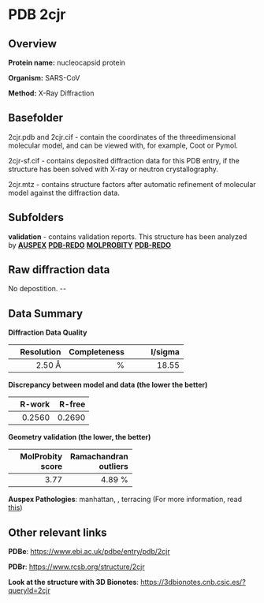 # PDB 2cjr

## Overview

**Protein name:** nucleocapsid protein

**Organism:** SARS-CoV

**Method:** X-Ray Diffraction

## Basefolder

2cjr.pdb and 2cjr.cif - contain the coordinates of the threedimensional molecular model, and can be viewed with, for example, Coot or Pymol.

2cjr-sf.cif - contains deposited diffraction data for this PDB entry, if the structure has been solved with X-ray or neutron crystallography.

2cjr.mtz - contains structure factors after automatic refinement of molecular model against the diffraction data.

## Subfolders





**validation** - contains validation reports. This structure has been analyzed by [**AUSPEX**](https://github.com/thorn-lab/coronavirus_structural_task_force/tree/master/pdb/nucleocapsid_protein/SARS-CoV/2cjr/validation/auspex) [**PDB-REDO**](https://github.com/thorn-lab/coronavirus_structural_task_force/tree/master/pdb/nucleocapsid_protein/SARS-CoV/2cjr/validation/pdb-redo) [**MOLPROBITY**](https://github.com/thorn-lab/coronavirus_structural_task_force/tree/master/pdb/nucleocapsid_protein/SARS-CoV/2cjr/validation/molprobity) [**PDB-REDO**](https://github.com/thorn-lab/coronavirus_structural_task_force/blob/master/pdb/nucleocapsid_protein/SARS-CoV/2cjr/validation/Xtriage_output.log) 

## Raw diffraction data

No depostition. --<br> 

## Data Summary
**Diffraction Data Quality**

|   | Resolution | Completeness| I/sigma |
|---|-------------:|----------------:|--------------:|
|   |2.50 Å|      %|<img width=50/>18.55|

**Discrepancy between model and data (the lower the better)**

|   | **R-work**| **R-free**   
|---|-------------:|----------------:|           
||  0.2560|  0.2690|

**Geometry validation (the lower, the better)**

|   |**MolProbity<br>score**| **Ramachandran<br>outliers** 
|---|-------------:|----------------:|
||  3.77|  4.89 %|

**Auspex Pathologies**: manhattan, , terracing (For more information, read [this](https://github.com/thorn-lab/coronavirus_structural_task_force/blob/master/pdb/nucleocapsid_protein/SARS-CoV/2cjr/validation/auspex/2cjr_auspex_comments.txt))

 



## Other relevant links 
**PDBe**:  https://www.ebi.ac.uk/pdbe/entry/pdb/2cjr
 
**PDBr**: https://www.rcsb.org/structure/2cjr 

**Look at the structure with 3D Bionotes**: https://3dbionotes.cnb.csic.es/?queryId=2cjr

